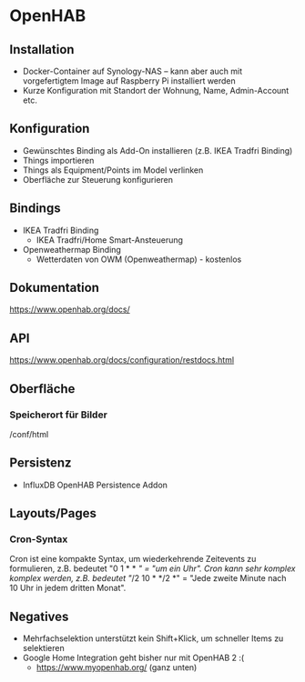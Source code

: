 # OpenHAB

## Installation

- Docker-Container auf Synology-NAS – kann aber auch mit vorgefertigtem Image auf Raspberry Pi installiert werden
- Kurze Konfiguration mit Standort der Wohnung, Name, Admin-Account etc.

## Konfiguration

- Gewünschtes Binding als Add-On installieren (z.B. IKEA Tradfri Binding)
- Things importieren
- Things als Equipment/Points im Model verlinken
- Oberfläche zur Steuerung konfigurieren

## Bindings

- IKEA Tradfri Binding
  - IKEA Tradfri/Home Smart-Ansteuerung
- Openweathermap Binding
  - Wetterdaten von OWM (Openweathermap) - kostenlos

## Dokumentation

<https://www.openhab.org/docs/>

## API

<https://www.openhab.org/docs/configuration/restdocs.html>

## Oberfläche

### Speicherort für Bilder

/conf/html

## Persistenz

- InfluxDB OpenHAB Persistence Addon

## Layouts/Pages

### Cron-Syntax

Cron ist eine kompakte Syntax, um wiederkehrende Zeitevents zu formulieren, z.B. bedeutet "0 1 * * *" = "um ein Uhr". Cron kann sehr komplex komplex werden, z.B. bedeutet "*/2 10 * */2 *" = "Jede zweite Minute nach 10 Uhr in jedem dritten Monat".

## Negatives

- Mehrfachselektion unterstützt kein Shift+Klick, um schneller Items zu selektieren
- Google Home Integration geht bisher nur mit OpenHAB 2 :(
  - <https://www.myopenhab.org/> (ganz unten)
